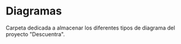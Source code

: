 # Diagramas

Carpeta dedicada a almacenar los diferentes tipos de diagrama del proyecto "Descuentra".